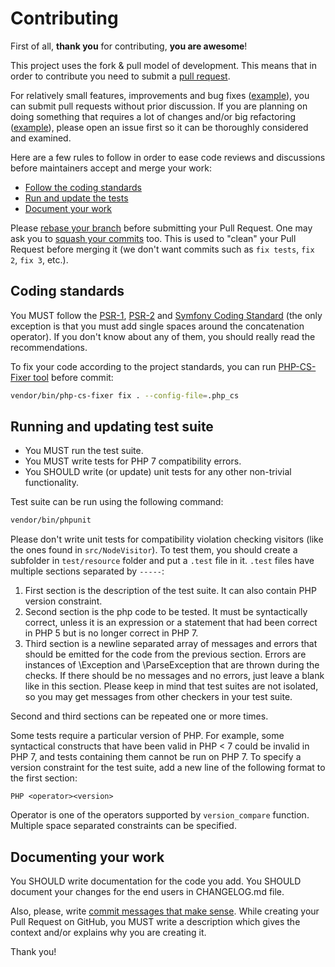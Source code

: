 # Contributing

First of all, **thank you** for contributing, **you are awesome**!

This project uses the fork & pull model of development. This means that in order to contribute
you need to submit a [pull request](https://help.github.com/articles/using-pull-requests/).

For relatively small features, improvements and bug fixes ([example](https://github.com/sstalle/php7cc/commit/a9f40a363fab2b24506465f8849a82cb3542739a)),
you can submit pull requests without prior discussion. If you are planning on doing something that requires
a lot of changes and/or big refactoring ([example](https://github.com/sstalle/php7cc/commit/600f0f9848af1f5ab631114304e0683d512f532b)),
please open an issue first so it can be thoroughly considered and examined.

Here are a few rules to follow in order to ease code reviews and discussions before
maintainers accept and merge your work:

* [Follow the coding standards](#coding-standards)
* [Run and update the tests](#running-and-updating-test-suite)
* [Document your work](#documenting-your-work)

Please [rebase your branch](http://git-scm.com/book/en/Git-Branching-Rebasing)
before submitting your Pull Request. One may ask you to [squash your
commits](http://gitready.com/advanced/2009/02/10/squashing-commits-with-rebase.html)
too. This is used to "clean" your Pull Request before merging it (we don't want
commits such as `fix tests`, `fix 2`, `fix 3`, etc.).


## Coding standards
You MUST follow the [PSR-1](http://www.php-fig.org/psr/1/), 
[PSR-2](http://www.php-fig.org/psr/2/) and
[Symfony Coding Standard](http://symfony.com/doc/current/contributing/code/standards.html)
(the only exception is that you must add single spaces around the concatenation operator).
If you don't know about any of them, you should really read the recommendations.

To fix your code according to the project standards, you can run
[PHP-CS-Fixer tool](http://cs.sensiolabs.org/) before commit: 
```bash
vendor/bin/php-cs-fixer fix . --config-file=.php_cs 
```


## Running and updating test suite
* You MUST run the test suite.
* You MUST write tests for PHP 7 compatibility errors.
* You SHOULD write (or update) unit tests for any other non-trivial functionality.

Test suite can be run using the following command:
```bash
vendor/bin/phpunit
```

Please don't write unit tests for compatibility violation checking visitors (like the ones found
in ```src/NodeVisitor```). To test them, you should create a subfolder in ```test/resource```
folder and put a ```.test``` file in it. ```.test``` files have multiple sections separated by
`-----`:

1. First section is the description of the test suite. It can also contain PHP version constraint.
2. Second section is the php code to be tested. It must be syntactically correct, unless it is an expression
 or a statement that had been correct in PHP 5 but is no longer correct in PHP 7. 
3. Third section is a newline separated array of messages and errors that
 should be emitted for the code from the previous section. Errors are instances of 
 \Exception and \ParseException that are thrown during the checks. If there should be no messages
 and no errors, just leave a blank like in this section. Please keep in mind that test suites are
 not isolated, so you may get messages from other checkers in your test suite.

Second and third sections can be repeated one or more times. 

Some tests require a particular version of PHP. For example, some syntactical constructs that
have been valid in PHP < 7 could be invalid in PHP 7, and tests containing them cannot be run on PHP 7.
To specify a version constraint for the test suite, add a new line of the following format
to the first section:
```
PHP <operator><version>
```
Operator is one of the operators supported by `version_compare` function. Multiple space separated
constraints can be specified.


## Documenting your work
You SHOULD write documentation for the code you add. You SHOULD document your changes for the end
users in CHANGELOG.md file.

Also, please, write [commit messages that make
sense](http://tbaggery.com/2008/04/19/a-note-about-git-commit-messages.html).
While creating your Pull Request on GitHub, you MUST write a description
which gives the context and/or explains why you are creating it.

Thank you!
